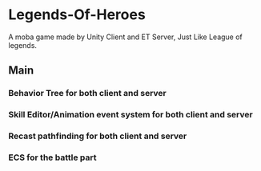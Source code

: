 # Legends-Of-Heroes
A moba game made by Unity Client and ET Server, Just Like League of legends.
## Main
### Behavior Tree for both client and server
### Skill Editor/Animation event system for both client and server
### Recast pathfinding for both client and server
### ECS for the battle part

